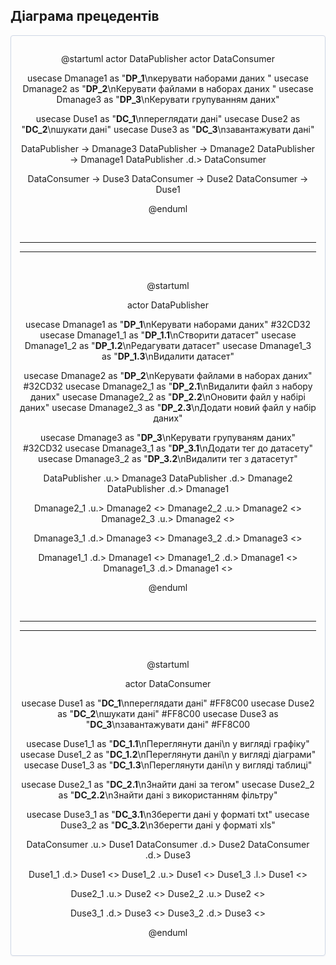 </center>

 ## Дiаграма прецедентiв


<center style="
    border-radius:4px;
    border: 1px solid #cfd7e6;
    box-shadow: 0 1px 3px 0 rgba(89,105,129,.05), 0 1px 1px 0 rgba(0,0,0,.025);
    padding: 1em;"
>


@startuml
  actor DataPublisher
  actor DataConsumer
  
  usecase Dmanage1 as "<b>DP_1</b>\nкерувати наборами даних "
  usecase Dmanage2 as "<b>DP_2</b>\nКерувати файлами в наборах даних "
  usecase Dmanage3 as "<b>DP_3</b>\nКерувати групуванням даних"


  usecase Duse1 as "<b>DC_1</b>\nпереглядати данi"
  usecase Duse2 as "<b>DC_2</b>\nшукати данi"
  usecase Duse3 as "<b>DC_3</b>\nзавантажувати данi"
  
  DataPublisher -> Dmanage3
  DataPublisher -> Dmanage2
  DataPublisher -> Dmanage1
  DataPublisher .d.> DataConsumer
 
  
  DataConsumer -> Duse3
  DataConsumer -> Duse2
  DataConsumer -> Duse1
  

  
@enduml

$~~~~~~~~~~~~$
___
___
$~~~~~~~~~~~~$

@startuml

  actor DataPublisher
  
  usecase Dmanage1 as "<b>DP_1</b>\nКерувати наборами даних" #32CD32
  usecase Dmanage1_1 as "<b>DP_1.1</b>\nСтворити датасет"
  usecase Dmanage1_2 as "<b>DP_1.2</b>\nРедагувати датасет"
  usecase Dmanage1_3 as "<b>DP_1.3</b>\nВидалити датасет"



  usecase Dmanage2 as "<b>DP_2</b>\nКерувати файлами в наборах даних" #32CD32
  usecase Dmanage2_1 as "<b>DP_2.1</b>\nВидалити файл з набору даних"
  usecase Dmanage2_2 as "<b>DP_2.2</b>\nОновити файл у набірі даних"
  usecase Dmanage2_3 as "<b>DP_2.3</b>\nДодати новий файл у набір даних"


  usecase Dmanage3 as "<b>DP_3</b>\nКерувати групуваням даних" #32CD32
  usecase Dmanage3_1 as "<b>DP_3.1</b>\nДодати тег до датасету"
  usecase Dmanage3_2 as "<b>DP_3.2</b>\nВидалити тег з датасетут"
 
  

  DataPublisher .u.> Dmanage3
  DataPublisher .d.> Dmanage2
  DataPublisher .d.> Dmanage1

  Dmanage2_1 .u.> Dmanage2 <<extends>>
  Dmanage2_2 .u.> Dmanage2 <<extends>>
  Dmanage2_3 .u.> Dmanage2 <<extends>>

  Dmanage3_1 .d.> Dmanage3 <<extends>>
  Dmanage3_2 .d.> Dmanage3 <<extends>>


  Dmanage1_1 .d.> Dmanage1 <<extends>>
  Dmanage1_2 .d.> Dmanage1 <<extends>>
  Dmanage1_3 .d.> Dmanage1 <<extends>>

          

  
@enduml

$~~~~~~~~~~~~$
___
___
$~~~~~~~~~~~~$

@startuml

actor DataConsumer
  
  usecase Duse1 as "<b>DC_1</b>\nпереглядати данi" #FF8C00
  usecase Duse2 as "<b>DC_2</b>\nшукати данi" #FF8C00
  usecase Duse3 as "<b>DC_3</b>\nзавантажувати данi" #FF8C00
  
  usecase Duse1_1 as "<b>DC_1.1</b>\nПереглянути дані\n у вигляді графіку"
  usecase Duse1_2 as "<b>DC_1.2</b>\nПереглянути дані\n у вигляді діаграми"
  usecase Duse1_3 as "<b>DC_1.3</b>\nПереглянути дані\n у вигляді таблиці"
  
  usecase Duse2_1 as "<b>DC_2.1</b>\nЗнайти дані за тегом"
  usecase Duse2_2 as "<b>DC_2.2</b>\nЗнайти дані з використанням фільтру"
  
  usecase Duse3_1 as "<b>DC_3.1</b>\nЗберегти дані у форматі txt"
  usecase Duse3_2 as "<b>DC_3.2</b>\nЗберегти дані у форматі xls"

  

  DataConsumer .u.> Duse1
  DataConsumer .d.> Duse2
  DataConsumer .d.> Duse3
  
  Duse1_1 .d.> Duse1 <<extends>>
  Duse1_2 .u.> Duse1 <<extends>>
  Duse1_3 .l.> Duse1 <<extends>>

  Duse2_1 .u.> Duse2 <<extends>>
  Duse2_2 .u.> Duse2 <<extends>>

  Duse3_1 .d.> Duse3 <<extends>>
  Duse3_2 .d.> Duse3 <<extends>>





  
@enduml

</center>

